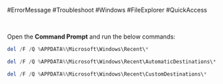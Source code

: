 #ErrorMessage #Troubleshoot #Windows #FileExplorer #QuickAccess

<br>

Open the **Command Prompt** and run the below commands:
```powershell
del /F /Q %APPDATA%\Microsoft\Windows\Recent\*
```

```powershell
del /F /Q %APPDATA%\Microsoft\Windows\Recent\AutomaticDestinations\*
```

```powershell
del /F /Q %APPDATA%\Microsoft\Windows\Recent\CustomDestinations\*
```
